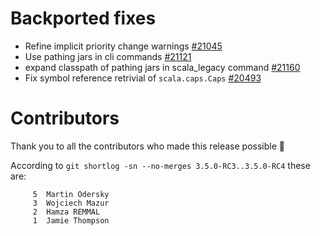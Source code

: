 # Backported fixes

- Refine implicit priority change warnings [#21045](https://github.com/scala/scala3/pull/21045)
- Use pathing jars in cli commands [#21121](https://github.com/scala/scala3/pull/21121)
- expand classpath of pathing jars in scala_legacy command [#21160](https://github.com/scala/scala3/pull/21160)
- Fix symbol reference retrivial of `scala.caps.Caps` [#20493](https://github.com/scala/scala3/pull/20493)

# Contributors

Thank you to all the contributors who made this release possible 🎉

According to `git shortlog -sn --no-merges 3.5.0-RC3..3.5.0-RC4` these are:

```
     5  Martin Odersky
     3  Wojciech Mazur
     2  Hamza REMMAL
     1  Jamie Thompson
```
